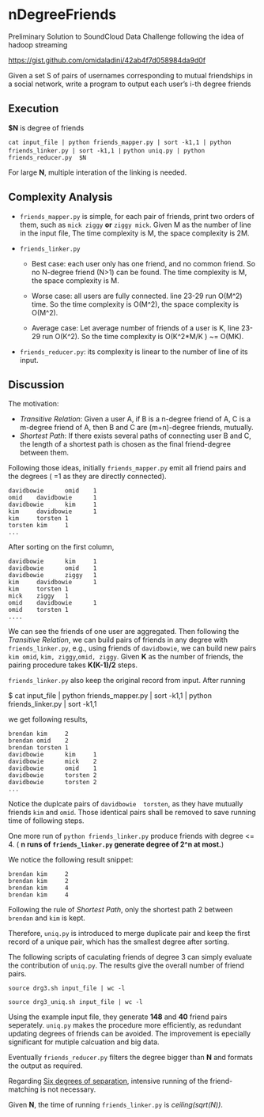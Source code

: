 nDegreeFriends
==============
Preliminary Solution to  SoundCloud Data Challenge following the idea of hadoop streaming

https://gist.github.com/omidaladini/42ab4f7d058984da9d0f

Given a set S of pairs of usernames corresponding to mutual friendships in a social network, 
write a program to output each user’s i-th degree friends

Execution
-------
**$N** is degree of friends

 `cat input_file | python friends_mapper.py | sort -k1,1 | python friends_linker.py | sort -k1,1 |`
 `python uniq.py | python friends_reducer.py  $N`

For large **N**, multiple interation of the linking is needed.


Complexity Analysis
------

- `friends_mapper.py` is simple, for each pair of friends, print two orders of them, such as `mick ziggy` **or** `ziggy mick`.
  Given M as the number of line in the input file, The time complexity is M, the space complexity is 2M.

- `friends_linker.py` 

    - Best case: each user only has one friend, and no common friend. So no N-degree friend (N>1) can be found.
    The time complexity is M, the space complexity is M.

    - Worse case: all users are fully connected. line 23-29 run O(M^2) time. So the time complexity is O(M^2), 
    the space complexity is O(M^2).

    - Average case: Let average number of friends of a user is K,  line 23-29 run O(K^2). 
    So the time complexity is O(K^2*M/K ) ~= O(MK).

- `friends_reducer.py`: its complexity is linear to the number of line of its input.


Discussion
------
The motivation: 
- *Transitive Relation*: Given a user A, if B is a n-degree friend of A, C is a m-degree friend of A, then B and C are (m+n)-degree friends,
mutually.
- *Shortest Path*: If there exists several paths of connecting user B and C, the length of a shortest path is chosen as the final friend-degree between them.

Following those ideas, initially `friends_mapper.py` emit all friend pairs and the degrees ( =1 as they are directly connected).

```
davidbowie      omid    1
omid    davidbowie      1
davidbowie      kim     1
kim     davidbowie      1
kim     torsten 1
torsten kim     1
...
```

After sorting on the first column,
```
davidbowie      kim     1
davidbowie      omid    1
davidbowie      ziggy   1
kim     davidbowie      1
kim     torsten 1
mick    ziggy   1
omid    davidbowie      1
omid    torsten 1
....
```
We can see the friends of one user are aggregated. Then following the *Transitive Relation*, we can build pairs
of friends in any degree with `friends_linker.py`, e.g., using friends of `davidbowie`, we can build new pairs `kim omid`,
`kim, ziggy`,`omid, ziggy`. Given **K** as the number of friends, the pairing procedure takes **K(K-1)/2** steps.


`friends_linker.py` also keep the original record from input. After running 

 $ cat input_file | python friends_mapper.py | sort -k1,1 | python friends_linker.py | sort -k1,1

we get following results,

```
brendan kim     2
brendan omid    2
brendan torsten 1
davidbowie      kim     1
davidbowie      mick    2
davidbowie      omid    1
davidbowie      torsten 2
davidbowie      torsten 2
...
```

Notice the duplcate pairs of `davidbowie  torsten`, as they have mutually friends `kim` and `omid`. 
Those identical pairs shall be removed to save running time of following steps.

One more run of `python friends_linker.py` produce friends with degree <= 4. ( **n runs of `friends_linker.py` generate
degree of 2^n at most.**)

We notice the following result snippet:

```
brendan kim     2
brendan kim     2
brendan kim     4
brendan kim     4
```

Following the rule of *Shortest Path*, only the shortest path 2 between `brendan` and  `kim` is kept. 

Therefore, `uniq.py` is introduced to merge duplicate pair and keep the first record of a unique pair, which
has the smallest degree after sorting.


The following scripts of caculating friends of degree 3 can simply evaluate the contribution of `uniq.py`. The results give
the overall number of friend pairs.

`source drg3.sh input_file | wc -l` 

`source drg3_uniq.sh input_file | wc -l`

Using the example input file, they generate **148** and **40** friend pairs seperately. `uniq.py` makes the procedure more efficiently, as 
redundant updating degrees of friends can be avoided. The improvement is epecially significant for mutiple calcuation and big data.

Eventually `friends_reducer.py` filters the degree bigger than **N** and formats the output as required.

Regarding [Six degrees of separation](http://en.wikipedia.org/wiki/Six_degrees_of_separation), intensive
running of the friend-matching is not necessary.

Given **N**, the time of running `friends_linker.py` is *ceiling(sqrt(N))*.

